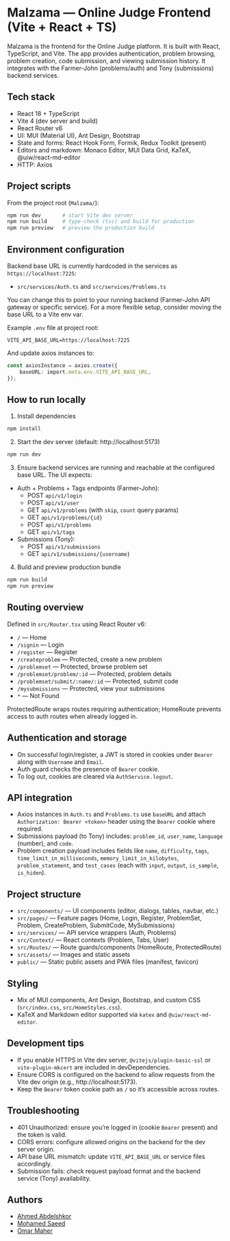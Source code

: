 # Malzama — Online Judge Frontend (Vite + React + TS)

Malzama is the frontend for the Online Judge platform. It is built with React, TypeScript, and Vite. The app provides authentication, problem browsing, problem creation, code submission, and viewing submission history. It integrates with the Farmer-John (problems/auth) and Tony (submissions) backend services.

## Tech stack

- React 18 + TypeScript
- Vite 4 (dev server and build)
- React Router v6
- UI: MUI (Material UI), Ant Design, Bootstrap
- State and forms: React Hook Form, Formik, Redux Toolkit (present)
- Editors and markdown: Monaco Editor, MUI Data Grid, KaTeX, @uiw/react-md-editor
- HTTP: Axios

## Project scripts

From the project root (`Malzama/`):

```bash
npm run dev       # start Vite dev server
npm run build     # type-check (tsc) and build for production
npm run preview   # preview the production build
```

## Environment configuration

Backend base URL is currently hardcoded in the services as `https://localhost:7225`:

- `src/services/Auth.ts` and `src/services/Problems.ts`

You can change this to point to your running backend (Farmer-John API gateway or specific service). For a more flexible setup, consider moving the base URL to a Vite env var.

Example `.env` file at project root:

```
VITE_API_BASE_URL=https://localhost:7225
```

And update axios instances to:

```ts
const axiosInstance = axios.create({
	baseURL: import.meta.env.VITE_API_BASE_URL,
});
```

## How to run locally

1) Install dependencies
```bash
npm install
```

2) Start the dev server (default: http://localhost:5173)
```bash
npm run dev
```

3) Ensure backend services are running and reachable at the configured base URL. The UI expects:

- Auth + Problems + Tags endpoints (Farmer-John):
	- POST `api/v1/login`
	- POST `api/v1/user`
	- GET `api/v1/problems` (with `skip`, `count` query params)
	- GET `api/v1/problems/{id}`
	- POST `api/v1/problems`
	- GET `api/v1/tags`
- Submissions (Tony):
	- POST `api/v1/submissions`
	- GET `api/v1/submissions/{username}`

4) Build and preview production bundle
```bash
npm run build
npm run preview
```

## Routing overview

Defined in `src/Router.tsx` using React Router v6:

- `/` — Home
- `/signin` — Login
- `/register` — Register
- `/createproblem` — Protected, create a new problem
- `/problemset` — Protected, browse problem set
- `/problemset/problem/:id` — Protected, problem details
- `/problemset/submit/:name/:id` — Protected, submit code
- `/mysubmissions` — Protected, view your submissions
- `*` — Not Found

ProtectedRoute wraps routes requiring authentication; HomeRoute prevents access to auth routes when already logged in.

## Authentication and storage

- On successful login/register, a JWT is stored in cookies under `Bearer` along with `Username` and `Email`.
- Auth guard checks the presence of `Bearer` cookie.
- To log out, cookies are cleared via `AuthService.logout`.

## API integration

- Axios instances in `Auth.ts` and `Problems.ts` use `baseURL` and attach `Authorization: Bearer <token>` header using the `Bearer` cookie where required.
- Submissions payload (to Tony) includes: `problem_id`, `user_name`, `language` (number), and `code`.
- Problem creation payload includes fields like `name`, `difficulty`, `tags`, `time_limit_in_milliseconds`, `memory_limit_in_kilobytes`, `problem_statement`, and `test_cases` (each with `input`, `output`, `is_sample`, `is_hiden`).

## Project structure

- `src/components/` — UI components (editor, dialogs, tables, navbar, etc.)
- `src/pages/` — Feature pages (Home, Login, Register, ProblemSet, Problem, CreateProblem, SubmitCode, MySubmissions)
- `src/services/` — API service wrappers (Auth, Problems)
- `src/Context/` — React contexts (Problem, Tabs, User)
- `src/Routes/` — Route guards/components (HomeRoute, ProtectedRoute)
- `src/assets/` — Images and static assets
- `public/` — Static public assets and PWA files (manifest, favicon)

## Styling

- Mix of MUI components, Ant Design, Bootstrap, and custom CSS (`src/index.css`, `src/HomeStyles.css`).
- KaTeX and Markdown editor supported via `katex` and `@uiw/react-md-editor`.

## Development tips

- If you enable HTTPS in Vite dev server, `@vitejs/plugin-basic-ssl` or `vite-plugin-mkcert` are included in devDependencies.
- Ensure CORS is configured on the backend to allow requests from the Vite dev origin (e.g., http://localhost:5173).
- Keep the `Bearer` token cookie path as `/` so it’s accessible across routes.

## Troubleshooting

- 401 Unauthorized: ensure you’re logged in (cookie `Bearer` present) and the token is valid.
- CORS errors: configure allowed origins on the backend for the dev server origin.
- API base URL mismatch: update `VITE_API_BASE_URL` or service files accordingly.
- Submission fails: check request payload format and the backend service (Tony) availability.

## Authors

- [Ahmed Abdelshkor](https://github.com/AhmedAbdelshakour1)
- [Mohamed Saeed](https://github.com/MohamedSaeed003)
- [Omar Maher](https://github.com/Omar-Maher255)
